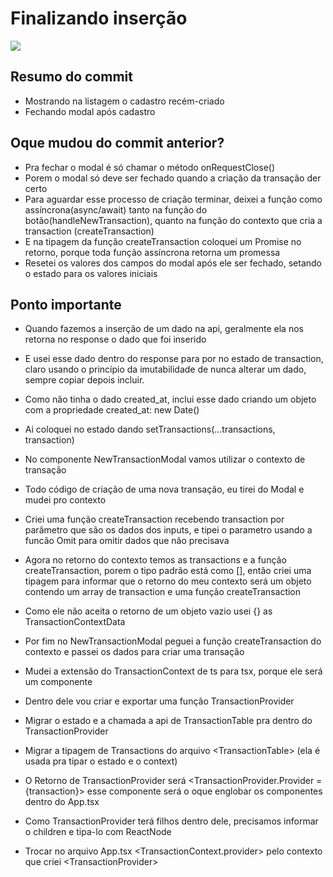 # Finalizando inserção

![](https://imgur.com/ilan0K9.png)

## Resumo do commit
* Mostrando na listagem o cadastro recém-criado
* Fechando modal após cadastro

## Oque mudou do commit anterior?

* Pra fechar o modal é só chamar o método onRequestClose()
* Porem o modal só deve ser fechado quando a criação da transação der certo
* Para aguardar esse processo de criação terminar, deixei a função como assíncrona(async/await)
tanto na função do botão(handleNewTransaction), quanto na função do contexto que cria a transaction (createTransaction)
* E na tipagem da função createTransaction coloquei um Promise no retorno, porque toda função assíncrona retorna um promessa
* Resetei os valores dos campos do modal após ele ser fechado, setando o estado para os valores iniciais
## Ponto importante
* Quando fazemos a inserção de um dado na api, geralmente ela nos retorna no response o dado que foi inserido
* E usei esse dado dentro do response para por no estado de transaction, claro usando o princípio da imutabilidade
de nunca alterar um dado, sempre copiar depois incluir.
* Como não tinha o dado created_at, inclui esse dado criando um objeto com a propriedade created_at: new Date()
* Ai coloquei no estado dando setTransactions(...transactions, transaction)


* No componente NewTransactionModal vamos utilizar o contexto de transação
* Todo código de criação de uma nova transação, eu tirei do Modal e mudei pro contexto
* Criei uma função createTransaction recebendo transaction por parâmetro que são os dados dos inputs,
e tipei o parametro usando a funcão Omit para omitir dados que não precisava
* Agora no retorno do contexto temos as transactions e a função createTransaction, porem o tipo padrão 
está como [], então criei uma tipagem para informar que o retorno do meu contexto será um objeto contendo
um array de transaction e uma função createTransaction
* Como ele não aceita o retorno de um objeto vazio usei {} as TransactionContextData
* Por fim no NewTransactionModal peguei a função createTransaction do contexto e passei os dados para 
criar uma transação
* Mudei a extensão do TransactionContext de ts para tsx, porque ele será um componente
* Dentro dele vou criar e exportar uma função TransactionProvider
* Migrar o estado e a chamada a api de TransactionTable pra dentro do TransactionProvider
* Migrar a tipagem de Transactions do arquivo &lt;TransactionTable&gt; (ela é usada pra tipar o estado e o context)
* O Retorno de TransactionProvider será &lt;TransactionProvider.Provider ={transaction}&gt;
esse componente será o oque englobar os componentes dentro do App.tsx
* Como TransactionProvider terá filhos dentro dele, precisamos informar o children e tipa-lo com ReactNode
* Trocar no arquivo App.tsx &lt;TransactionContext.provider&gt; pelo contexto que criei &lt;TransactionProvider&gt;


